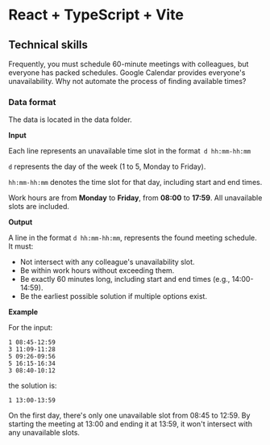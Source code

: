 # React + TypeScript + Vite

## Technical skills

Frequently, you must schedule 60-minute meetings with colleagues, but everyone has packed schedules. Google Calendar provides everyone's unavailability. Why not automate the process of finding available times?


### Data format

The data is located in the data folder.

**Input**

Each line represents an unavailable time slot in the format` d hh:mm-hh:mm`

`d` represents the day of the week (1 to 5, Monday to Friday).

`hh:mm-hh:mm` denotes the time slot for that day, including start and end times.

Work hours are from **Monday** to **Friday**, from **08:00** to **17:59**. All unavailable slots are included.


**Output**

A line in the format `d hh:mm-hh:mm`, represents the found meeting schedule. It must:

- Not intersect with any colleague's unavailability slot.
- Be within work hours without exceeding them.
- Be exactly 60 minutes long, including start and end times (e.g., 14:00-14:59).
- Be the earliest possible solution if multiple options exist.


**Example**

For the input:

```
1 08:45-12:59
3 11:09-11:28
5 09:26-09:56
5 16:15-16:34
3 08:40-10:12
```

the solution is:

```
1 13:00-13:59
```

On the first day, there's only one unavailable slot from 08:45 to 12:59. By starting the meeting at 13:00 and ending it at 13:59, it won't intersect with any unavailable slots.
